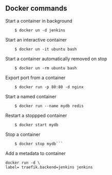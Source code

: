 
## Docker commands

Start a container in background

```
    $ docker un -d jenkins
```

Start an interactive container

```
    $ docker un -it ubuntu bash
```

Start a container automatically removed on stop

```
    $ docker un -rm ubuntu bash
```
Export port from a container

```
    $ docker run -p 80:80 -d nginx
```  

Start a named container
```   
    $ docker run --name mydb redis

```
Restart a stoppped container
```
    $ docker start mydb
```

Stop a container 
```
    $ docker stop mydb```
```
Add a metadata to container
```
docker run -d \
label= traefik.backend=jenkins jenkins
